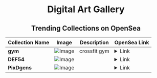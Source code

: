 <div align="center">

# Digital Art Gallery

## Trending Collections on OpenSea

| Collection Name                       | Image                                                                                     | Description                       | OpenSea Link                                                                                          |
|---------------------------------------|-------------------------------------------------------------------------------------------|-----------------------------------|--------------------------------------------------------------------------------------------------------|
| **gym** | ![Image](https://i.seadn.io/s/raw/files/42aa630920ed9d7b20aab9dafc10e8a2.png?w=500&auto=format?w=200&auto=format) | crossfit gym | <details><summary>Link</summary>[gym](https://opensea.io/collection/gym-57)</details> |
| **DEF54** | ![Image](https://i.seadn.io/s/raw/files/f1a4601859e2d2eb3590a7820bf29828.png?w=500&auto=format?w=200&auto=format) |  | <details><summary>Link</summary>[DEF54](https://opensea.io/collection/def54)</details> |
| **PixDgens** | ![Image](https://i.seadn.io/s/raw/files/b014806bbb8b7675fea05820c41f049c.jpg?w=500&auto=format?w=200&auto=format) |  | <details><summary>Link</summary>[PixDgens](https://opensea.io/collection/pixdgens-165)</details> |

</div>